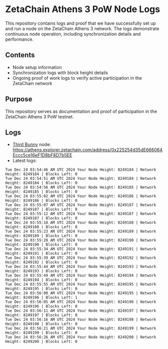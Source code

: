 # ZetaChain Athens 3 PoW Node Logs
This repository contains logs and proof that we have successfully set up and run a node on the ZetaChain Athens 3 network. The logs demonstrate continuous node operation, including synchronization details and performance.

## Contents
- Node setup information
- Synchronization logs with block height details
- Ongoing proof of work logs to verify active participation in the ZetaChain network

## Purpose
This repository serves as documentation and proof of participation in the ZetaChain Athens 3 PoW testnet.

## Logs

- [Third Bunny](https://thirdbunny.xyz/) node: https://athens.explorer.zetachain.com/address/0x225254d35dE666064Eccc5ce16eF1D8bF8D7b5EE
- Latest logs:
```
Tue Dec 24 03:54:46 AM UTC 2024 Your Node Height: 8249184 | Network Height: 8249184 | Blocks Left: 0
Tue Dec 24 03:54:51 AM UTC 2024 Your Node Height: 8249184 | Network Height: 8249184 | Blocks Left: 0
Tue Dec 24 03:54:56 AM UTC 2024 Your Node Height: 8249185 | Network Height: 8249185 | Blocks Left: 0
Tue Dec 24 03:55:02 AM UTC 2024 Your Node Height: 8249186 | Network Height: 8249186 | Blocks Left: 0
Tue Dec 24 03:55:07 AM UTC 2024 Your Node Height: 8249187 | Network Height: 8249187 | Blocks Left: 0
Tue Dec 24 03:55:12 AM UTC 2024 Your Node Height: 8249187 | Network Height: 8249187 | Blocks Left: 0
Tue Dec 24 03:55:18 AM UTC 2024 Your Node Height: 8249188 | Network Height: 8249188 | Blocks Left: 0
Tue Dec 24 03:55:23 AM UTC 2024 Your Node Height: 8249189 | Network Height: 8249189 | Blocks Left: 0
Tue Dec 24 03:55:28 AM UTC 2024 Your Node Height: 8249190 | Network Height: 8249190 | Blocks Left: 0
Tue Dec 24 03:55:34 AM UTC 2024 Your Node Height: 8249191 | Network Height: 8249191 | Blocks Left: 0
Tue Dec 24 03:55:39 AM UTC 2024 Your Node Height: 8249192 | Network Height: 8249192 | Blocks Left: 0
Tue Dec 24 03:55:44 AM UTC 2024 Your Node Height: 8249193 | Network Height: 8249193 | Blocks Left: 0
Tue Dec 24 03:55:49 AM UTC 2024 Your Node Height: 8249194 | Network Height: 8249194 | Blocks Left: 0
Tue Dec 24 03:55:55 AM UTC 2024 Your Node Height: 8249195 | Network Height: 8249195 | Blocks Left: 0
Tue Dec 24 03:56:00 AM UTC 2024 Your Node Height: 8249195 | Network Height: 8249196 | Blocks Left: 1
Tue Dec 24 03:56:05 AM UTC 2024 Your Node Height: 8249196 | Network Height: 8249196 | Blocks Left: 0
Tue Dec 24 03:56:11 AM UTC 2024 Your Node Height: 8249197 | Network Height: 8249197 | Blocks Left: 0
Tue Dec 24 03:56:16 AM UTC 2024 Your Node Height: 8249198 | Network Height: 8249198 | Blocks Left: 0
Tue Dec 24 03:56:21 AM UTC 2024 Your Node Height: 8249199 | Network Height: 8249199 | Blocks Left: 0
Tue Dec 24 03:56:26 AM UTC 2024 Your Node Height: 8249200 | Network Height: 8249200 | Blocks Left: 0
```
